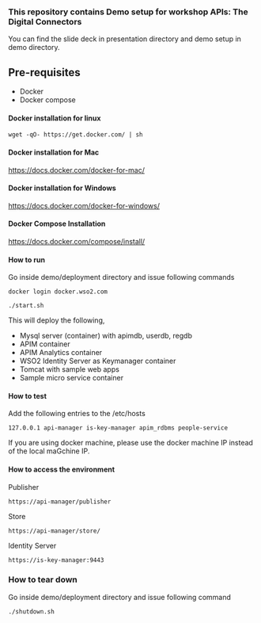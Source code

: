 ### This repository contains Demo setup for workshop APIs: The Digital Connectors

You can find the slide deck in presentation directory and demo setup in demo directory.

## Pre-requisites

 * Docker 
 * Docker compose

#### Docker installation for linux
```
wget -qO- https://get.docker.com/ | sh
```

#### Docker installation for Mac

https://docs.docker.com/docker-for-mac/

#### Docker installation for Windows

https://docs.docker.com/docker-for-windows/

#### Docker Compose Installation

https://docs.docker.com/compose/install/


#### How to run

Go inside demo/deployment directory and issue following commands

```docker login docker.wso2.com ```

``` ./start.sh ```


This will deploy the following,

* Mysql server (container) with apimdb, userdb, regdb
* APIM container
* APIM Analytics container
* WSO2 Identity Server as Keymanager container
* Tomcat with sample web apps
* Sample micro service container


#### How to test

Add the following entries to the /etc/hosts
```
127.0.0.1 api-manager is-key-manager apim_rdbms people-service
```
If you are using docker machine, please use the docker machine IP instead of the local maGchine IP.

#### How to access the environment

Publisher

```
https://api-manager/publisher
```

Store

```
https://api-manager/store/
```

Identity Server

```
https://is-key-manager:9443
```

### How to tear down

Go inside demo/deployment directory and issue following command

`` ./shutdown.sh ``


